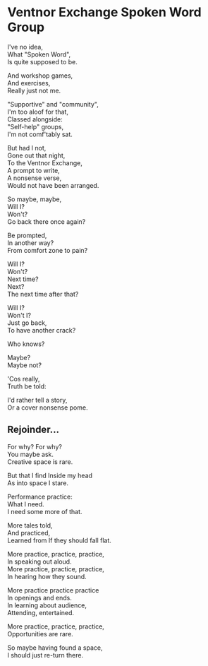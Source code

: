 # Ventnor Exchange Spoken Word Group

I've no idea,  
What "Spoken Word",  
Is quite supposed to be.  

And workshop games,  
And exercises,  
Really just not me.

"Supportive" and "community",  
I'm too aloof for that,  
Classed alongside:  
"Self-help" groups,  
I'm not comf'tably sat.  

But had I not,  
Gone out that night,  
To the Ventnor Exchange,  
A prompt to write,  
A nonsense verse,  
Would not have been arranged.  

So maybe, maybe,  
Will I?  
Won't?  
Go back there once again?  

Be prompted,  
In another way?  
From comfort zone to pain?  

Will I?  
Won't?  
Next time?  
Next?  
The next time after that?  

Will I?  
Won't I?  
Just go back,  
To have another crack?  

Who knows?

Maybe?  
Maybe not?  

'Cos really,  
Truth be told:  

I'd rather tell a story,  
Or a cover nonsense pome.  


## Rejoinder...  

For why? For why?  
You maybe ask.  
Creative space is rare.  

But that I find
Inside my head  
As into space I stare.  

Performance practice:  
What I need.  
I need some more of that.  

More tales told,  
And practiced,  
Learned from
If they should fall flat.  

More practice, practice, practice,  
In speaking out aloud.  
More practice, practice, practice,  
In hearing how they sound.  

More practice practice practice  
In openings and ends.  
In learning about audience,  
Attending, entertained.  

More practice, practice, practice,  
Opportunities are rare.  

So maybe having found a space,  
I should just re-turn there.  